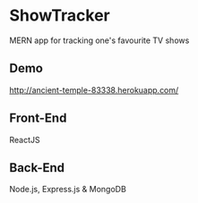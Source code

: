 # ShowTracker
MERN app for tracking one's favourite TV shows

## Demo
http://ancient-temple-83338.herokuapp.com/

## Front-End 
ReactJS

## Back-End 
Node.js, Express.js & MongoDB
